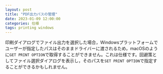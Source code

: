 ```yaml
---
layout: post
title: "PDF出力パスの管理"
date: 2023-01-09 12:00:00
categories: 仕様
tags: printing windows
---
```


印刷ダイアログでファイル出力を選択した場合，Windowsプラットフォームでユーザーが指定したパスはそのままドライバーに渡されるため，macOSのように`GET PRINT OPTION`で取得することができません。これは仕様です。回避策としてファイル選択ダイアログを表示し，そのパスを`SET PRINT OPTION`で指定することができるかもしれません。
